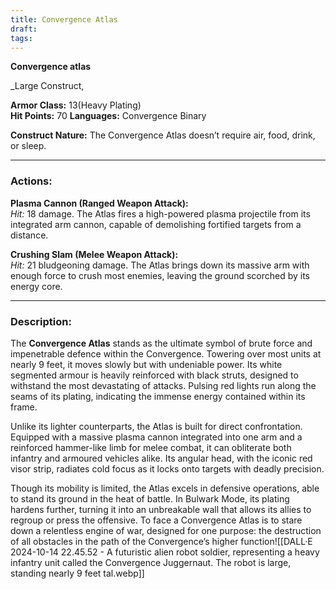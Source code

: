 ```yaml
---
title: Convergence Atlas
draft: 
tags:
---
```

**Convergence atlas**

_Large Construct, 

**Armor Class:** 13(Heavy Plating)  
**Hit Points:** 70
**Languages:** Convergence Binary  

**Construct Nature:** The Convergence Atlas doesn’t require air, food, drink, or sleep.

---

### Actions:

**Plasma Cannon (Ranged Weapon Attack):**  
  _Hit:_ 18 damage. The Atlas fires a high-powered plasma projectile from its integrated arm cannon, capable of demolishing fortified targets from a distance.

**Crushing Slam (Melee Weapon Attack):**  
  _Hit:_ 21 bludgeoning damage. The Atlas brings down its massive arm with enough force to crush most enemies, leaving the ground scorched by its energy core.


---

### Description:

The **Convergence Atlas** stands as the ultimate symbol of brute force and impenetrable defence within the Convergence. Towering over most units at nearly 9 feet, it moves slowly but with undeniable power. Its white segmented armour is heavily reinforced with black struts, designed to withstand the most devastating of attacks. Pulsing red lights run along the seams of its plating, indicating the immense energy contained within its frame.

Unlike its lighter counterparts, the Atlas is built for direct confrontation. Equipped with a massive plasma cannon integrated into one arm and a reinforced hammer-like limb for melee combat, it can obliterate both infantry and armoured vehicles alike. Its angular head, with the iconic red visor strip, radiates cold focus as it locks onto targets with deadly precision.

Though its mobility is limited, the Atlas excels in defensive operations, able to stand its ground in the heat of battle. In Bulwark Mode, its plating hardens further, turning it into an unbreakable wall that allows its allies to regroup or press the offensive. To face a Convergence Atlas is to stare down a relentless engine of war, designed for one purpose: the destruction of all obstacles in the path of the Convergence’s higher function![[DALL·E 2024-10-14 22.45.52 - A futuristic alien robot soldier, representing a heavy infantry unit called the Convergence Juggernaut. The robot is large, standing nearly 9 feet tal.webp]]